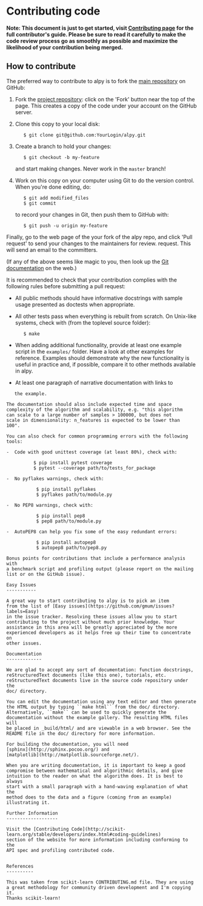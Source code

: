 
Contributing code
=================

**Note: This document is just to get started, visit [**Contributing
page**](http://scikit-learn.org/stable/developers/index.html#coding-guidelines)
for the full contributor's guide. Please be sure to read it carefully to make
the code review process go as smoothly as possible and maximize the
likelihood of your contribution being merged.**

How to contribute
-----------------

The preferred way to contribute to alpy is to fork the
[main repository](http://github.com/neurita/pypes/) on
GitHub:

1. Fork the [project repository](http://github.com/neurita/pypes):
   click on the 'Fork' button near the top of the page. This creates
   a copy of the code under your account on the GitHub server.

2. Clone this copy to your local disk:

          $ git clone git@github.com:YourLogin/alpy.git

3. Create a branch to hold your changes:

          $ git checkout -b my-feature

   and start making changes. Never work in the ``master`` branch!

4. Work on this copy on your computer using Git to do the version
   control. When you're done editing, do:

          $ git add modified_files
          $ git commit

   to record your changes in Git, then push them to GitHub with:

          $ git push -u origin my-feature

Finally, go to the web page of the your fork of the alpy repo,
and click 'Pull request' to send your changes to the maintainers for
review. request. This will send an email to the committers.

(If any of the above seems like magic to you, then look up the
[Git documentation](http://git-scm.com/documentation) on the web.)

It is recommended to check that your contribution complies with the
following rules before submitting a pull request:

-  All public methods should have informative docstrings with sample
   usage presented as doctests when appropriate.

-  All other tests pass when everything is rebuilt from scratch. On
   Unix-like systems, check with (from the toplevel source folder):

          $ make

-  When adding additional functionality, provide at least one
   example script in the ``examples/`` folder. Have a look at other
   examples for reference. Examples should demonstrate why the new
   functionality is useful in practice and, if possible, compare it
   to other methods available in alpy.

-  At least one paragraph of narrative documentation with links to
````   references in the literature (with PDF links when possible) and
   the example.

The documentation should also include expected time and space
complexity of the algorithm and scalability, e.g. "this algorithm
can scale to a large number of samples > 100000, but does not
scale in dimensionality: n_features is expected to be lower than
100".

You can also check for common programming errors with the following
tools:

-  Code with good unittest coverage (at least 80%), check with:

          $ pip install pytest coverage
          $ pytest --coverage path/to/tests_for_package

-  No pyflakes warnings, check with:

           $ pip install pyflakes
           $ pyflakes path/to/module.py

-  No PEP8 warnings, check with:

           $ pip install pep8
           $ pep8 path/to/module.py

-  AutoPEP8 can help you fix some of the easy redundant errors:

           $ pip install autopep8
           $ autopep8 path/to/pep8.py

Bonus points for contributions that include a performance analysis with
a benchmark script and profiling output (please report on the mailing
list or on the GitHub issue).

Easy Issues
-----------

A great way to start contributing to alpy is to pick an item
from the list of [Easy issues](https://github.com/gmum/issues?labels=Easy)
in the issue tracker. Resolving these issues allow you to start
contributing to the project without much prior knowledge. Your
assistance in this area will be greatly appreciated by the more
experienced developers as it helps free up their time to concentrate on
other issues.

Documentation
-------------

We are glad to accept any sort of documentation: function docstrings,
reStructuredText documents (like this one), tutorials, etc.
reStructuredText documents live in the source code repository under the
doc/ directory.

You can edit the documentation using any text editor and then generate
the HTML output by typing ``make html`` from the doc/ directory.
Alternatively, ``make`` can be used to quickly generate the
documentation without the example gallery. The resulting HTML files will
be placed in _build/html/ and are viewable in a web browser. See the
README file in the doc/ directory for more information.

For building the documentation, you will need
[sphinx](http://sphinx.pocoo.org/) and
[matplotlib](http://matplotlib.sourceforge.net/).

When you are writing documentation, it is important to keep a good
compromise between mathematical and algorithmic details, and give
intuition to the reader on what the algorithm does. It is best to always
start with a small paragraph with a hand-waving explanation of what the
method does to the data and a figure (coming from an example)
illustrating it.

Further Information
-------------------

Visit the [Contributing Code](http://scikit-learn.org/stable/developers/index.html#coding-guidelines)
section of the website for more information including conforming to the
API spec and profiling contributed code.


References
----------

This was taken from scikit-learn CONTRIBUTING.md file. They are using
a great methodology for community driven development and I'm copying it.
Thanks scikit-learn!
